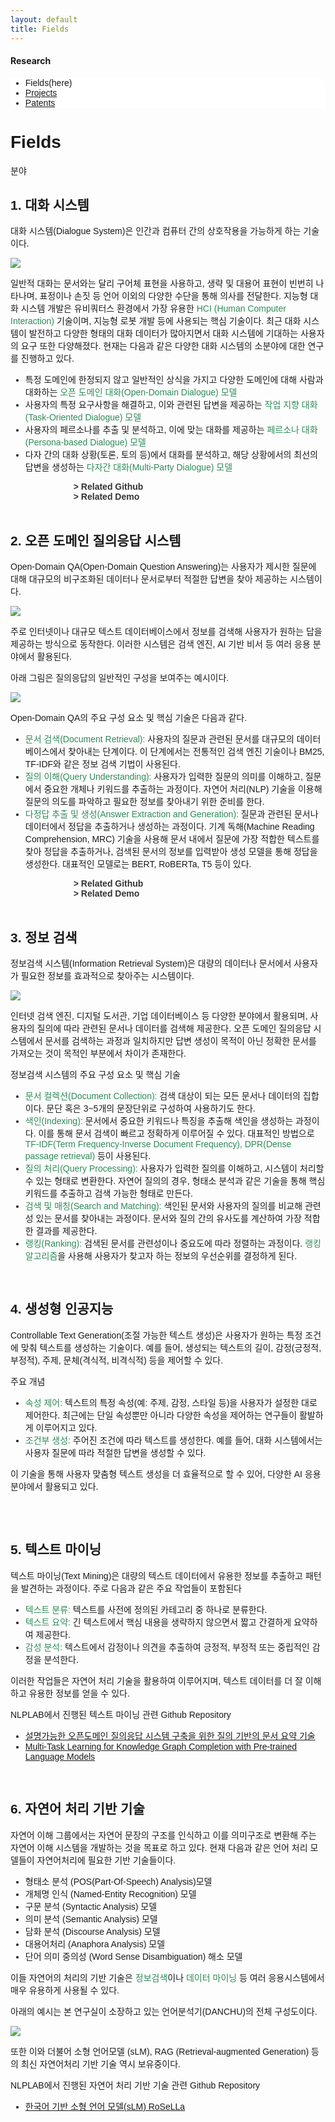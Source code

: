 ```yaml
---
layout: default
title: Fields
---
```

<style>
@import url(//fonts.googleapis.com/earlyaccess/jejugothic.css);
.jg{font-family: 'Jeju Gothic', sans-serif;}

/* 박성완 추가 CSS */
/* 기본 스타일 */
    .toggle-container {
      cursor: pointer;
      font-weight: bold;
      color: #333;
      transition: color 0.3s ease, transform 0.3s ease;
      margin-left: 20%
    }

    /* 마우스를 올렸을 때 색과 크기 변화 */
    .toggle-container:hover {
      color: #28a745; /* 녹색 계열 */
      transform: scale(1.1); /* 글씨 커짐 */
    }

    /* 토글 리스트 스타일 */
    .toggle-list {
      display: none;
      list-style-type: none;
      padding-left: 20px;
    }

    .toggle-list li {
      margin: 5px 0;
    }

    .toggle-list a {
      text-decoration: none;
      color: #1a73e8;
      transition: color 0.3s ease;
    }

    /* 링크에 마우스를 올렸을 때 색 변화 */
    .toggle-list a:hover {
      text-decoration: underline;
      color: #28a745; /* 녹색 계열 */
    }
</style>

<h4>Research</h4>
 <div class="linklink jg" style = "background-color:#ffffff;border-radius:0 15px;align:right;">
          <ul class="posts-list">
            <li>Fields(here)
            </li>
            <li class="post-link">
                <a class="post-title" href="https://nlplab-skku.github.io/Research/Projects/">Projects</a>
            </li>
            <li class="post-link">
                <a class="post-title" href="https://nlplab-skku.github.io/Research/Patents/">Patents</a>
            </li>
          </ul>
  </div>


<div class="post jg">
  <h1 class="pageTitle">Fields</h1>	
  <p class="meta">분야</p>
  <h2>1. 대화 시스템</h2>
  <p>대화 시스템(Dialogue System)은 인간과 컴퓨터 간의 상호작용을 가능하게 하는 기술이다.<p>
  <img src="/assets/img/research/Dialogue_System_v2.png">
  <p>일반적 대화는 문서와는 달리 구어체 표현을 사용하고, 생략 및 대용어 표현이 빈번히 나타나며, 표정이나 손짓 등 언어 이외의 다양한 수단을 통해 의사를 전달한다. 지능형 대화 시스템 개발은 유비쿼터스 환경에서 가장 유용한 <font color="seagreen" font-weight= "bold">HCI (Human Computer Interaction)</font> 기술이며, 지능형 로봇 개발 등에 사용되는 핵심 기술이다. 최근 대화 시스템이 발전하고 다양한 형태의 대화 데이터가 많아지면서 대화 시스템에 기대하는 사용자의 요구 또한 다양해졌다. 현재는 다음과 같은 다양한 대화 시스템의 소분야에 대한 연구를 진행하고 있다.<p>
  <ul>
	    <li>특정 도메인에 한정되지 않고 일반적인 상식을 가지고 다양한 도메인에 대해 사람과 대화하는 <font color="seagreen" font-weight= "bold">오픈 도메인 대화(Open-Domain Dialogue) 모델</font></li>
      <li>사용자의 특정 요구사항을 해결하고, 이와 관련된 답변을 제공하는 <font color="seagreen" font-weight= "bold">작업 지향 대화(Task-Oriented Dialogue) 모델</font></li>
      <li>사용자의 페르소나를 추출 및 분석하고, 이에 맞는 대화를 제공하는 <font color="seagreen" font-weight= "bold">페르소나 대화(Persona-based Dialogue) 모델</font></li>
      <li>다자 간의 대화 상황(토론, 토의 등)에서 대화를 분석하고, 해당 상황에서의 최선의 답변을 생성하는 <font color="seagreen" font-weight= "bold">다자간 대화(Multi-Party Dialogue) 모델</font></li>
      
  </ul>

  <div class="toggle-container" onclick="toggleList_github1()">> Related Github</div>
  <ul class="toggle-list" id="github-list1">
      <li><a href="https://github.com/NLPlab-skku/HG-TODS" target="_blank">이종 그래프 융합 목적 지향 대화 시스템</a></li>
      <li><a href="https://github.com/NLPlab-skku/DSTC11_SIMMC2.1" target="_blank">가상환경 쇼핑 보조를 위한 대화형 인공지능 에이전트</a></li>
      <li><a href="https://github.com/NLPlab-skku/BERT-ASE" target="_blank">Gender bias 완화 모델 BERT-ASE</a></li>
  </ul>

  <div class="toggle-container" onclick="toggleList_demo1()">> Related Demo</div>
  <ul class="toggle-list" id="demo-list1">
      <li>외부 지식 기반 대화 시스템</li>
      <video controls style="display: block; margin: 0 auto;">
								<source src="/assets/video/demo_external_knowledge_based_dialogue_system.mp4" type="video/mp4">
								Your browser does not support the video tag.
			</video>

      <li>대화 내 상식 추론을 이용한 동적 페르소나 기반 대화 시스템</li>
      <video controls style="display: block; margin: 0 auto;">
								<source src="/assets/video/demo_dialogue_based_dynamic_persona.mp4" type="video/mp4">
								Your browser does not support the video tag.
			</video>

      <li>유사 발의를 활용한 초점 기반 다자대화 대화시스템</li>
      <video controls style="display: block; margin: 0 auto;">
								<source src="/assets/video/demo_multi-party_conversations.mp4" type="video/mp4">
								Your browser does not support the video tag.
			</video>

      <li>지식 기반 응답 생성 모델을 이용한 대화 시스템</li>
      <video controls style="display: block; margin: 0 auto;">
								<source src="/assets/video/demo_knowledge_based_response_selection.mp4" type="video/mp4">
								Your browser does not support the video tag.
			</video>

      <li>통사적 담화 그래프를 이용한 대화 상태 추적 모델</li>
      <video controls style="display: block; margin: 0 auto;">
								<source src="/assets/video/demo_dialogue_state_tracking.mp4" type="video/mp4">
								Your browser does not support the video tag.
			</video>

      <li>가상환경 쇼핑 보조를 위한 대화형 인공지능 에이전트</li>
      <video controls style="display: block; margin: 0 auto;">
								<source src="/assets/video/demo_DSTC_SIMMC.mp4" type="video/mp4">
								Your browser does not support the video tag.
			</video>
  </ul>
  <br>

  <h2>2. 오픈 도메인 질의응답 시스템</h2>
  <p>Open-Domain QA(Open-Domain Question Answering)는 사용자가 제시한 질문에 대해 대규모의 비구조화된 데이터나 문서로부터 적절한 답변을 찾아 제공하는 시스템이다.<p>
  <img src="/assets/img/research/Open_domain_QA.png">
  <p>주로 인터넷이나 대규모 텍스트 데이터베이스에서 정보를 검색해 사용자가 원하는 답을 제공하는 방식으로 동작한다. 이러한 시스템은 검색 엔진, AI 기반 비서 등 여러 응용 분야에서 활용된다.</p>
  <p>아래 그림은 질의응답의 일반적인 구성을 보여주는 예시이다.</p>
  <img src="/assets/img/research/Open_domain_QA_2.png">
  <p>Open-Domain QA의 주요 구성 요소 및 핵심 기술은 다음과 같다.<p>
  <ul>
	    <li><font color="seagreen" font-weight= "bold">문서 검색(Document Retrieval):</font> 사용자의 질문과 관련된 문서를 대규모의 데이터베이스에서 찾아내는 단계이다. 이 단계에서는 전통적인 검색 엔진 기술이나 BM25, TF-IDF와 같은 정보 검색 기법이 사용된다.</li>
      <li><font color="seagreen" font-weight= "bold">질의 이해(Query Understanding):</font> 사용자가 입력한 질문의 의미를 이해하고, 질문에서 중요한 개체나 키워드를 추출하는 과정이다. 자연어 처리(NLP) 기술을 이용해 질문의 의도를 파악하고 필요한 정보를 찾아내기 위한 준비를 한다.</li>
      <li><font color="seagreen" font-weight= "bold">다정답 추출 및 생성(Answer Extraction and Generation):</font> 질문과 관련된 문서나 데이터에서 정답을 추출하거나 생성하는 과정이다. 기계 독해(Machine Reading Comprehension, MRC) 기술을 사용해 문서 내에서 질문에 가장 적합한 텍스트를 찾아 정답을 추출하거나, 검색된 문서의 정보를 입력받아 생성 모델을 통해 정답을 생성한다. 대표적인 모델로는 BERT, RoBERTa, T5 등이 있다.</li>
  </ul>

  <div class="toggle-container" onclick="toggleList_github1()">> Related Github</div>
  <ul class="toggle-list" id="github-list1">
      <li><a href="https://github.com/NLPlab-skku/HG-TODS" target="_blank">이종 그래프 융합 목적 지향 대화 시스템</a></li>
      <li><a href="https://github.com/NLPlab-skku/DSTC11_SIMMC2.1" target="_blank">가상환경 쇼핑 보조를 위한 대화형 인공지능 에이전트</a></li>
      <li><a href="https://github.com/NLPlab-skku/BERT-ASE" target="_blank">Gender bias 완화 모델 BERT-ASE</a></li>
  </ul>

  <div class="toggle-container" onclick="toggleList_demo1()">> Related Demo</div>
  <ul class="toggle-list" id="demo-list1">
      <li>외부 지식 기반 대화 시스템</li>
      <video controls style="display: block; margin: 0 auto;">
								<source src="/assets/video/demo_external_knowledge_based_dialogue_system.mp4" type="video/mp4">
								Your browser does not support the video tag.
			</video>

      <li>설명 가능한 질의 응답 시스템</li>
      <video controls style="display: block; margin: 0 auto;">
								<source src="/assets/video/demo_explainable_question_answering_system.mp4" type="video/mp4">
								Your browser does not support the video tag.
			</video>
  </ul>

  <br>

  <h2>3. 정보 검색</h2>
  <p>정보검색 시스템(Information Retrieval System)은 대량의 데이터나 문서에서 사용자가 필요한 정보를 효과적으로 찾아주는 시스템이다.<p>
  <img src="/assets/img/research/Information_Retrieval.png">
  <p>인터넷 검색 엔진, 디지털 도서관, 기업 데이터베이스 등 다양한 분야에서 활용되며, 사용자의 질의에 따라 관련된 문서나 데이터를 검색해 제공한다. 오픈 도메인 질의응답 시스템에서 문서를 검색하는 과정과 일치하지만 답변 생성이 목적이 아닌 정확한 문서를 가져오는 것이 목적인 부분에서 차이가 존재한다.</p>
  <p>정보검색 시스템의 주요 구성 요소 및 핵심 기술</p>
  <ul>
	    <li><font color="seagreen" font-weight= "bold">문서 컬렉션(Document Collection):</font> 검색 대상이 되는 모든 문서나 데이터의 집합이다. 문단 혹은 3~5개의 문장단위로 구성하여 사용하기도 한다. </li>
      <li><font color="seagreen" font-weight= "bold">색인(Indexing):</font> 문서에서 중요한 키워드나 특징을 추출해 색인을 생성하는 과정이다. 이를 통해 문서 검색이 빠르고 정확하게 이루어질 수 있다. 대표적인 방법으로 <font color="seagreen" font-weight= "bold">TF-IDF(Term Frequency-Inverse Document Frequency), DPR(Dense passage retrieval)</font> 등이 사용된다.</li>
      <li><font color="seagreen" font-weight= "bold">질의 처리(Query Processing):</font> 사용자가 입력한 질의를 이해하고, 시스템이 처리할 수 있는 형태로 변환한다. 자연어 질의의 경우, 형태소 분석과 같은 기술을 통해 핵심 키워드를 추출하고 검색 가능한 형태로 만든다.</li>
      <li><font color="seagreen" font-weight= "bold">검색 및 매칭(Search and Matching):</font> 색인된 문서와 사용자의 질의를 비교해 관련성 있는 문서를 찾아내는 과정이다. 문서와 질의 간의 유사도를 계산하여 가장 적합한 결과를 제공한다.</li>
      <li><font color="seagreen" font-weight= "bold">랭킹(Ranking):</font> 검색된 문서를 관련성이나 중요도에 따라 정렬하는 과정이다. <font color="seagreen" font-weight= "bold">랭킹 알고리즘</font>을 사용해 사용자가 찾고자 하는 정보의 우선순위를 결정하게 된다.</li>
  </ul>
  <br>

  <h2>4. 생성형 인공지능</h2>
  <p>Controllable Text Generation(조절 가능한 텍스트 생성)은 사용자가 원하는 특정 조건에 맞춰 텍스트를 생성하는 기술이다. 예를 들어, 생성되는 텍스트의 길이, 감정(긍정적, 부정적), 주제, 문체(격식적, 비격식적) 등을 제어할 수 있다.<p>
  
  <p>주요 개념</p>
  <ul>
	    <li><font color="seagreen" font-weight= "bold">속성 제어:</font> 텍스트의 특정 속성(예: 주제, 감정, 스타일 등)을 사용자가 설정한 대로 제어한다. 최근에는 단일 속성뿐만 아니라 다양한 속성을 제어하는 연구들이 활발하게 이루어지고 있다.</li>
      <li><font color="seagreen" font-weight= "bold">조건부 생성:</font> 주어진 조건에 따라 텍스트를 생성한다. 예를 들어, 대화 시스템에서는 사용자 질문에 따라 적절한 답변을 생성할 수 있다.</li>
  </ul>
  <p>이 기술을 통해 사용자 맞춤형 텍스트 생성을 더 효율적으로 할 수 있어, 다양한 AI 응용 분야에서 활용되고 있다.<p>
  <br>
  <br>

  <h2>5. 텍스트 마이닝</h2>
  <p>텍스트 마이닝(Text Mining)은 대량의 텍스트 데이터에서 유용한 정보를 추출하고 패턴을 발견하는 과정이다. 주로 다음과 같은 주요 작업들이 포함된다<p>
  <ul>
	    <li><font color="seagreen" font-weight= "bold">텍스트 분류:</font> 텍스트를 사전에 정의된 카테고리 중 하나로 분류한다.</li>
      <li><font color="seagreen" font-weight= "bold">텍스트 요약:</font> 긴 텍스트에서 핵심 내용을 생략하지 않으면서  짧고 간결하게 요약하여 제공한다.</li>
      <li><font color="seagreen" font-weight= "bold">감성 분석:</font> 텍스트에서 감정이나 의견을 추출하여 긍정적, 부정적 또는 중립적인 감정을 분석한다.</li>
  </ul>
  <p>이러한 작업들은 자연어 처리 기술을 활용하여 이루어지며, 텍스트 데이터를 더 잘 이해하고 유용한 정보를 얻을 수 있다.<p>
  <p>NLPLAB에서 진행된 텍스트 마이닝 관련 Github Repository</p>
  <ul>
      <li><a href="https://github.com/NLPlab-skku/SummaryXAI-QA" target="_blank">설명가능한 오픈도메인 질의응답 시스템 구축을 위한 질의 기반의 문서 요약 기술</a></li>
      <li><a href="https://github.com/NLPlab-skku/MTL-KGC" target="_blank">Multi-Task Learning for Knowledge Graph Completion with Pre-trained Language Models</a></li>
  </ul>
  <br>

  <h2>6. 자연어 처리 기반 기술</h2>
  <p> 자연어 이해 그룹에서는 자연어 문장의 구조를 인식하고 이를 의미구조로 변환해 주는 자연어 이해 시스템을 개발하는 것을 목표로 하고 있다. 현재 다음과 같은 언어 처리 모델들이 자연어처리에 필요한 기반 기술들이다.</p>
  <ul>
	<li>형태소 분석 (POS(Part-Of-Speech) Analysis)모델</li>
  	<li>개체명 인식 (Named-Entity Recognition) 모델</li>
  	<li>구문 분석 (Syntactic Analysis) 모델</li>
  	<li>의미 분석 (Semantic Analysis) 모델</li>
    <li>담화 분석 (Discourse Analysis) 모델</li>
    <li>대용어처리 (Anaphora Analysis) 모델</li>
    <li>단어 의미 중의성 (Word Sense Disambiguation) 해소 모델</li>
  </ul>
  <p>이들 자연어의 처리의 기반 기술은 <font color="seagreen" font-weight= "bold">정보검색</font>이나 <font color="seagreen" font-weight= "bold">데이터 마이닝</font> 등 여러 응용시스템에서 매우 유용하게 사용될 수 있다.</p>
  <p>아래의 예시는 본 연구실이 소장하고 있는 언어분석기(DANCHU)의 전체 구성도이다.</p>
  <img src="/assets/img/research/danchu_system.png">
  <p>또한 이와 더불어 소형 언어모델 (sLM), RAG (Retrieval-augmented Generation) 등의 최신 자연어처리 기반 기술 역시 보유중이다.</p>
    <p>NLPLAB에서 진행된 자연어 처리 기반 기술 관련 Github Repository</p>
  <ul>
      <li><a href="https://github.com/NLPlab-skku/RoSeLLa" target="_blank">한국어 기반 소형 언어 모델(sLM) RoSeLLa</a></li>
  </ul>
  <br>


<script>
    function toggleList_github1() {
      const list = document.getElementById('github-list1');
      if (list.style.display === 'none' || list.style.display === '') {
        list.style.display = 'block';
      } else {
        list.style.display = 'none';
      }
    }

    function toggleList_demo1() {
      const list = document.getElementById('demo-list1');
      if (list.style.display === 'none' || list.style.display === '') {
        list.style.display = 'block';
      } else {
        list.style.display = 'none';
      }
    }
</script>

